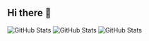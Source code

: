 ## Hi there 👋
![GitHub Stats](https://github-readme-stats.vercel.app/api?username=BrayanSRojasG14&theme=merko&show_icons=true&hide_border=true&count_private=true)
![GitHub Stats](https://github-readme-stats.vercel.app/api/top-langs/?username=BrayanSRojasG14&theme=merko&show_icons=true&hide_border=true&layout=compact)
![GitHub Stats](https://streak-stats.demolab.com?user=BrayanSRojasG14&theme=merko&hide_border=true)
<!--
**BrayanSRojasG14/BrayanSRojasG14** is a ✨ _special_ ✨ repository because its `README.md` (this file) appears on your GitHub profile.

Here are some ideas to get you started:

- 🔭 I’m currently working on ...
- 🌱 I’m currently learning ...
- 👯 I’m looking to collaborate on ...
- 🤔 I’m looking for help with ...
- 💬 Ask me about ...
- 📫 How to reach me: ...
- 😄 Pronouns: ...
- ⚡ Fun fact: ...
-->
